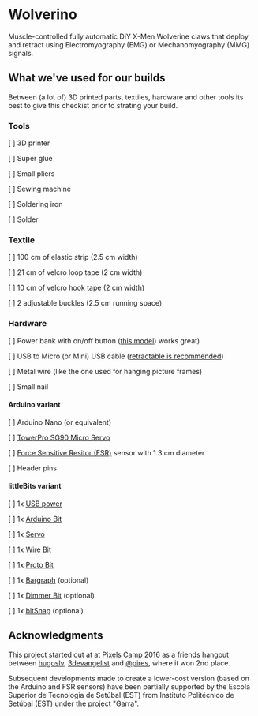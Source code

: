 # Wolverino
Muscle-controlled fully automatic DiY X-Men Wolverine claws that
deploy and retract using Electromyography (EMG) or Mechanomyography (MMG)
signals.

## What we've used for our builds
Between (a lot of) 3D printed parts, textiles, hardware and other
tools its best to give this checkist prior to strating your build.

### Tools
[ ] 3D printer

[ ] Super glue

[ ] Small pliers

[ ] Sewing machine

[ ] Soldering iron

[ ] Solder

### Textile 
[ ] 100 cm of elastic strip (2.5 cm width)

[ ] 21 cm of velcro loop tape (2 cm width)

[ ] 10 cm of velcro hook tape (2 cm width)

[ ] 2 adjustable buckles (2.5 cm running space)

### Hardware
[ ] Power bank with on/off button ([this
model](http://uk.rs-online.com/web/p/power-banks/7757504/)) works
great)

[ ] USB to Micro (or Mini) USB cable ([retractable is
recommended](http://www.dx.com/pt/p/retractable-usb-to-mini-usb-data-cable-74cm-length-22552#.WYMNZhRT7Ew))

[ ] Metal wire (like the one used for hanging picture frames)

[ ] Small nail

#### Arduino variant
[ ] Arduino Nano (or equivalent)

[ ] [TowerPro SG90 Micro
Servo](http://www.dx.com/pt/p/towerpro-sg90-9g-mini-servo-with-accessories-12859?tc=EUR&gclid=EAIaIQobChMImq_ws_y61QIV1kAbCh2QWAYLEAQYAiABEgKSEfD_BwE#.WYMKfRRT7Ew)

[ ] [Force Sensitive Resitor
(FSR)](http://www.botnroll.com/en/outros/222-sen-09375-sensor-de-forca-resistivo-05-.html?search_query=fsr&results=3)
sensor with 1.3 cm diameter

[ ] Header pins

#### littleBits variant
[ ] 1x [USB power](https://shop.littlebits.cc/products/usb-power)

[ ] 1x [Arduino Bit](https://shop.littlebits.cc/products/arduino-bit)

[ ] 1x [Servo](https://shop.littlebits.cc/products/servo)

[ ] 1x [Wire Bit](https://shop.littlebits.cc/products/wire-bit)

[ ] 1x [Proto Bit](https://shop.littlebits.cc/products/proto)

[ ] 1x [Bargraph](https://shop.littlebits.cc/products/bargraph)
(optional)

[ ] 1x [Dimmer Bit](https://shop.littlebits.cc/products/dimmer) (optional)

[ ] 1x [bitSnap](https://shop.littlebits.cc/products/bitsnaps) (optional)

## Acknowledgments
This project started out at at [Pixels
Camp](https://github.com/PixelsCamp) 2016 as a friends hangout between
[hugoslv](https://github.com/hugoslv),
[3devangelist](https://github.com/3devangelist) and 
[@pires](https://github.com/pires), where it won 2nd place. 

Subsequent developments made to create a lower-cost version (based on
the Arduino and FSR sensors) have been partially supported by the
Escola Superior de Tecnologia de Setúbal (EST) from Instituto
Polit&eacute;cnico de Setúbal (EST) under the project "Garra".
